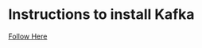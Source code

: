 # Instructions to install Kafka

[Follow Here](https://strimzi.io/docs/operators/in-development/quickstart.html)